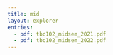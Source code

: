 ```yaml
---
title: mid
layout: explorer
entries:
  - pdf: tbc102_midsem_2021.pdf
  - pdf: tbc102_midsem_2022.pdf
---
```

